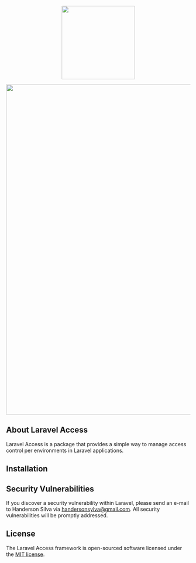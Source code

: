 <p align="center"><img src="https://github.com/user-attachments/assets/64455349-d3ed-405b-b868-b8a0059f8efb" width="200"></p>  
<p align="center"><img src="https://github.com/user-attachments/assets/a32c9b19-9d93-4842-a33b-47757b751d97" width="900"></p>  

## About Laravel Access

Laravel Access is a package that provides a simple way to manage access control per environments in Laravel applications.

## Installation


## Security Vulnerabilities

If you discover a security vulnerability within Laravel, please send an e-mail to Handerson Silva via [handersonsylva@gmail.com](mailto:handersonsylva@gmail.com). All security vulnerabilities will be promptly addressed.

## License

The Laravel Access framework is open-sourced software licensed under the [MIT license](https://opensource.org/licenses/MIT).
